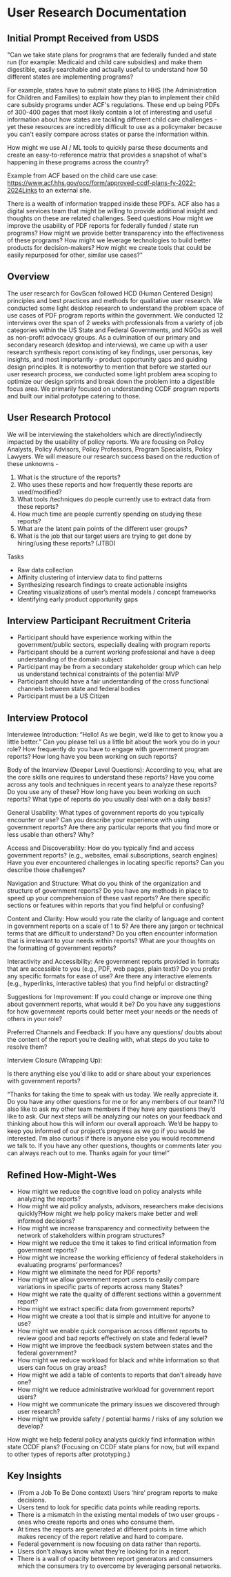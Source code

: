 # User Research Documentation

## Initial Prompt Received from USDS
"Can we take state plans for programs that are federally funded and state run (for example: Medicaid and child care subsidies) and make them digestible, easily searchable and actually useful to understand how 50 different states are implementing programs?

For example, states have to submit state plans to HHS (the Administration for Children and Families) to explain how they plan to implement their child care subsidy programs under ACF's regulations. These end up being PDFs of 300-400 pages that most likely contain a lot of interesting and useful information about how states are tackling different child care challenges - yet these resources are incredibly difficult to use as a policymaker because you can't easily compare across states or parse the information within. 

How might we use AI / ML tools to quickly parse these documents and create an easy-to-reference matrix that provides a snapshot of what's happening in these programs across the country?

Example from ACF based on the child care use case: https://www.acf.hhs.gov/occ/form/approved-ccdf-plans-fy-2022-2024Links to an external site. 

There is a wealth of information trapped inside these PDFs.  ACF also has a digital services team that might be willing to provide additional insight and thoughts on these are related challenges. 
Seed questions
How might we improve the usability of PDF reports for federally funded / state run programs?
How might we provide better transparency into the effectiveness of these programs?
How might we leverage technologies to build better products for decision-makers?
How might we create tools that could be easily repurposed for other, similar use cases?"


## Overview
The user research for GovScan followed HCD (Human Centered Design) principles and best practices and methods for qualitative user research. We conducted some light desktop research to understand the problem space of use cases of PDF program reports within the government. We conducted 12 interviews over the span of 2 weeks with professionals from a variety of job categories within the US State and Federal Governments, and NGOs as well as non-profit advocacy groups. As a culmination of our primary and secondary research (desktop and interviews), we came up with a user research synthesis report consisting of key findings, user personas, key insights, and most importantly - product opportunity gaps and guiding design principles. It is noteworthy to mention that before we started our user research process, we conducted some light problem area scoping to optimize our design sprints and break down the problem into a digestible focus area. We primarily focused on understanding CCDF program reports and built our initial prototype catering to those.

## User Research Protocol
We will be interviewing the stakeholders which are directly/indirectly impacted by the usability of policy reports. We are focusing on  Policy Analysts, Policy Advisors, Policy Professors, Program Specialists, Policy Lawyers. 
We will measure our research success based on the reduction of these unknowns -
1) What is the structure of the reports?
2) Who uses these reports and how frequently these reports are used/modified?
3) What tools /techniques do people currently use to extract data from these reports?
4) How much time are people currently spending on studying these reports?
5) What are the latent pain points of the different user groups?
6) What is the job that our target users are trying to get done by hiring/using these reports? (JTBD)

Tasks
* Raw data collection
* Affinity clustering of interview data to find patterns
* Synthesizing research findings to create actionable insights
* Creating visualizations of user’s mental models / concept frameworks
* Identifying early product opportunity gaps

## Interview Participant Recruitment Criteria
* Participant should have experience working within the government/public sectors, especially dealing with program reports
* Participant should be a current working professional and have a deep understanding of the domain subject
* Participant may be from a secondary stakeholder group which can help us understand technical constraints of the potential MVP
* Participant  should have a fair understanding of the cross functional channels between state and federal bodies
* Participant must be a US Citizen

## Interview Protocol
Interviewee Introduction:
“Hello! As we begin, we’d like to get to know you a little better.”
Can you please tell us a little bit about the work you do in your role?
How frequently do you have to engage with government program reports?
How long have you been working on such reports?

Body of the Interview (Deeper Level Questions):
According to you, what are the core skills one requires to understand these reports?
Have you come across any tools and techniques in recent years to analyze these reports? Do you use any of these?
How long have you been working on such reports?
What type of reports do you usually deal with on a daily basis?

General Usability:
What types of government reports do you typically encounter or use?
Can you describe your experience with using government reports?
Are there any particular reports that you find more or less usable than others? Why?

Access and Discoverability:
How do you typically find and access government reports? (e.g., websites, email subscriptions, search engines)
Have you ever encountered challenges in locating specific reports? Can you describe those challenges?

Navigation and Structure:
What do you think of the organization and structure of government reports?
Do you have any methods in place to speed up your comprehension of these vast reports?
Are there specific sections or features within reports that you find helpful or confusing?

Content and Clarity:
How would you rate the clarity of language and content in government reports on a scale of  1 to 5?
Are there any jargon or technical terms that are difficult to understand?
Do you often encounter information that is irrelevant to your needs within reports?
What are your thoughts on the formatting of government reports?

Interactivity and Accessibility:
Are government reports provided in formats that are accessible to you (e.g., PDF, web pages, plain text)?
Do you prefer any specific formats for ease of use?
Are there any interactive elements (e.g., hyperlinks, interactive tables) that you find helpful or distracting?

Suggestions for Improvement:
If you could change or improve one thing about government reports, what would it be?
Do you have any suggestions for how government reports could better meet your needs or the needs of others in your role?

Preferred Channels and Feedback:
If you have any questions/ doubts about the content of the report you’re dealing with, what steps do you take to resolve them?

Interview Closure (Wrapping Up):

Is there anything else you'd like to add or share about your experiences with government reports?

“Thanks for taking the time to speak with us today.  We really appreciate it.  Do you have any other questions for me or for any members of our team? I’d also like to ask my other team members if they have any questions they’d like to ask. Our next steps will be analyzing our notes on your feedback and thinking about how this will inform our overall approach.  We’d be happy to keep you informed of our project’s progress as we go if you would be interested.  I’m also curious if there is anyone else you would recommend we talk to. If you have any other questions, thoughts or comments later you can always reach out to me.  Thanks again for your time!”

## Refined How-Might-Wes
* How might we reduce the cognitive load on policy analysts while analyzing the reports?
* How might we aid policy analysts, advisors, researchers make decisions quickly?How might we help policy makers make better and well informed decisions?
* How might we increase transparency and connectivity between the network of stakeholders within program structures?
* How might we reduce the time it takes to find critical information from government reports?
* How might we increase the working efficiency of federal stakeholders in evaluating programs’ performances?
* How might we eliminate the need for PDF reports?
* How might we allow government report users to easily compare variations in specific parts of reports across many States?
* How might we rate the quality of different sections within a government report? 
* How might we extract specific data from government reports?
* How might we create a tool that is simple and intuitive for anyone to use? 
* How might we enable quick comparison across different reports to review good and bad reports effectively on state and federal level?
* How might we improve the feedback system between states and the federal government?
* How might we reduce workload for black and white information so that users can focus on gray areas? 
* How might we add a table of contents to reports that don’t already have one?
* How might we reduce administrative workload for government report users?
* How might we communicate the primary issues we discovered through user research? 
* How might we provide safety / potential harms / risks of any solution we develop?
 
How might we help federal policy analysts quickly find information within state CCDF plans? (Focusing on CCDF state plans for now, but will expand to other types of reports after prototyping.)

## Key Insights
* (From a Job To Be Done context) Users ‘hire’ program reports to make decisions.
* Users tend to look for specific data points while reading reports.
* There is a mismatch in the existing mental models of two user groups - ones who create reports and ones who consume them.
* At times the reports are generated at different points in time which makes recency of the report relative and hard to compare.
* Federal government is now focusing on data rather than reports.
* Users don’t always know what they’re looking for in a report.
* There is a wall of opacity between report generators and consumers which the consumers try to overcome by leveraging personal networks.

